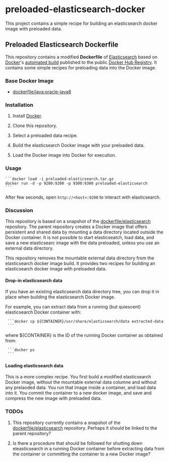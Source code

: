 # preloaded-elasticsearch-docker
This project contains a simple recipe for building an elasticsearch docker image with preloaded data.

## Preloaded Elasticsearch Dockerfile

This repository contains a modified **Dockerfile** of [Elasticsearch](http://www.elasticsearch.org/)
based on  [Docker](https://www.docker.com/)'s [automated build](https://registry.hub.docker.com/u/dockerfile/elasticsearch/)
published to the public [Docker Hub Registry](https://registry.hub.docker.com/).  It contains some simple
recipes for preloading data into the Docker image.

### Base Docker Image

* [dockerfile/java:oracle-java8](http://dockerfile.github.io/#/java)

### Installation

1. Install [Docker](https://www.docker.com/).

2. Clone this repository.

3. Select a preloaded data recipe.

4. Build the elasticsearch Docker image with your preloaded data.

5. Load the Docker image into Docker for execution.

### Usage

    ```docker load -i preloaded-elasticsearch.tar.gz
    docker run -d -p 9200:9200 -p 9300:9300 preloaded-elasticsearch
    ```

After few seconds, open `http://<host>:9200` to interact with elasticsearch.

### Discussion

This repository is based on a snapshot of the
[dockerfile/elasticsearch](https://github.com/dockerfile/elasticsearch)
repository.  The parent repository creates a Docker image that offers
persistent and shared data by mounting a data directory located outside the
Docker container. It is not possible to start elasticseatch, load data, and
save a new elasticsearc image with the data preloaded, unless you use an
external data directory.

This repository removes the mountable external data directory from the
elasticsearch docker image build. It provides two recipes for building
an elasticsearch docker image with preloaded data.

#### Drop-in elasticsearch data

If you have an existing elasticsearch data directory tree, you can drop it in
place when building the elasticsearch Docker image.

For esample, you can extract data from a running (but quiescent) elasticsearch
Docker container with:

     ```docker cp ${CONTAINER}/usr/share/elasticsearch/data extracted-data
     ```
where ${CONTAINER} is the ID of the running Docker container as obtained from:

     ```docker ps
     ```

#### Loading elasticsearch data

This is a more complex recipe. You first build a modified elasticsearch Docker
image, without the mountable external data columne and without any prelaoded
data.  You run that image inside a container, and load data into it. You
commit the container to a new docker image, and save and compress the
new image with preloaded data.


### TODOs

1. This repository currently contains a snapshot of the [dockerfile/elasticsearch](https://github.com/dockerfile/elasticsearch) repository. Perhaps it should be linked to the parent repository?

2. Is there a procedure that should be followed for shutting down eleasticsearch in a running Docker container before extracting data from the container or committing the container to a new Docker image?
